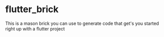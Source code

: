 # flutter_brick
This is a mason brick you can use to generate code that get's you started right up with a flutter project
